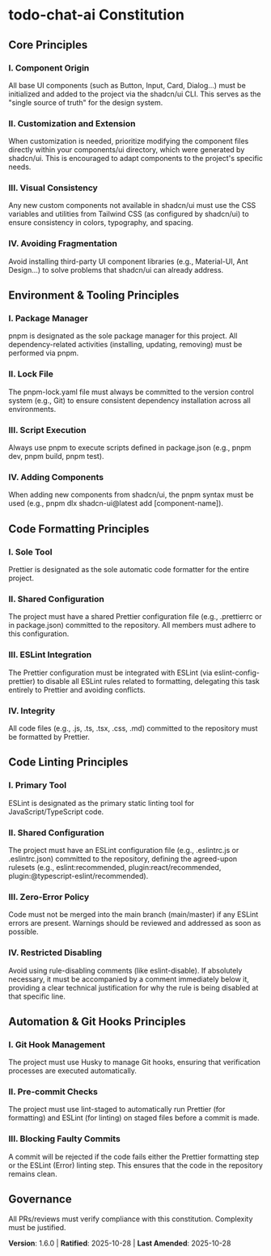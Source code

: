 <!--
Sync Impact Report:
- Version change: 1.5.0 → 1.6.0
- Modified principles: None
- Added sections:
  - Automation & Git Hooks Principles
- Removed sections: None
- Templates requiring updates:
  - ✅ .specify/templates/plan-template.md
  - ✅ .specify/templates/spec-template.md
  - ✅ .specify/templates/tasks-template.md
- Follow-up TODOs: None
-->
# todo-chat-ai Constitution

## Core Principles

### I. Component Origin
All base UI components (such as Button, Input, Card, Dialog...) must be initialized and added to the project via the shadcn/ui CLI. This serves as the "single source of truth" for the design system.

### II. Customization and Extension
When customization is needed, prioritize modifying the component files directly within your components/ui directory, which were generated by shadcn/ui. This is encouraged to adapt components to the project's specific needs.

### III. Visual Consistency
Any new custom components not available in shadcn/ui must use the CSS variables and utilities from Tailwind CSS (as configured by shadcn/ui) to ensure consistency in colors, typography, and spacing.

### IV. Avoiding Fragmentation
Avoid installing third-party UI component libraries (e.g., Material-UI, Ant Design...) to solve problems that shadcn/ui can already address.

## Environment & Tooling Principles
### I. Package Manager
pnpm is designated as the sole package manager for this project. All dependency-related activities (installing, updating, removing) must be performed via pnpm.

### II. Lock File
The pnpm-lock.yaml file must always be committed to the version control system (e.g., Git) to ensure consistent dependency installation across all environments.

### III. Script Execution
Always use pnpm to execute scripts defined in package.json (e.g., pnpm dev, pnpm build, pnpm test).

### IV. Adding Components
When adding new components from shadcn/ui, the pnpm syntax must be used (e.g., pnpm dlx shadcn-ui@latest add [component-name]).

## Code Formatting Principles
### I. Sole Tool
Prettier is designated as the sole automatic code formatter for the entire project.

### II. Shared Configuration
The project must have a shared Prettier configuration file (e.g., .prettierrc or in package.json) committed to the repository. All members must adhere to this configuration.

### III. ESLint Integration
The Prettier configuration must be integrated with ESLint (via eslint-config-prettier) to disable all ESLint rules related to formatting, delegating this task entirely to Prettier and avoiding conflicts.

### IV. Integrity
All code files (e.g., .js, .ts, .tsx, .css, .md) committed to the repository must be formatted by Prettier.

## Code Linting Principles
### I. Primary Tool
ESLint is designated as the primary static linting tool for JavaScript/TypeScript code.

### II. Shared Configuration
The project must have an ESLint configuration file (e.g., .eslintrc.js or .eslintrc.json) committed to the repository, defining the agreed-upon rulesets (e.g., eslint:recommended, plugin:react/recommended, plugin:@typescript-eslint/recommended).

### III. Zero-Error Policy
Code must not be merged into the main branch (main/master) if any ESLint errors are present. Warnings should be reviewed and addressed as soon as possible.

### IV. Restricted Disabling
Avoid using rule-disabling comments (like eslint-disable). If absolutely necessary, it must be accompanied by a comment immediately below it, providing a clear technical justification for why the rule is being disabled at that specific line.

## Automation & Git Hooks Principles
### I. Git Hook Management
The project must use Husky to manage Git hooks, ensuring that verification processes are executed automatically.

### II. Pre-commit Checks
The project must use lint-staged to automatically run Prettier (for formatting) and ESLint (for linting) on staged files before a commit is made.

### III. Blocking Faulty Commits
A commit will be rejected if the code fails either the Prettier formatting step or the ESLint (Error) linting step. This ensures that the code in the repository remains clean.

## Governance

All PRs/reviews must verify compliance with this constitution. Complexity must be justified.

**Version**: 1.6.0 | **Ratified**: 2025-10-28 | **Last Amended**: 2025-10-28